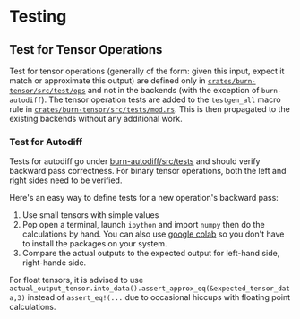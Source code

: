 # Testing

## Test for Tensor Operations

Test for tensor operations (generally of the form: given this input, expect it match or approximate
this output) are defined only in
[`crates/burn-tensor/src/test/ops`](https://github.com/tracel-ai/burn/tree/81a67b6a0992b9b5c33cda8b9784570143b67319/crates/burn-tensor/src/tests/ops)
and not in the backends (with the exception of `burn-autodiff`). The tensor operation tests are
added to the `testgen_all` macro rule in
[`crates/burn-tensor/src/tests/mod.rs`](https://github.com/tracel-ai/burn/blob/81a67b6a0992b9b5c33cda8b9784570143b67319/crates/burn-tensor/src/tests/mod.rs).
This is then propagated to the existing backends without any additional work.

### Test for Autodiff

Tests for autodiff go under
[burn-autodiff/src/tests](https://github.com/tracel-ai/burn/tree/81a67b6a0992b9b5c33cda8b9784570143b67319/crates/burn-autodiff/src/tests)
and should verify backward pass correctness. For binary tensor operations, both the left and right
sides need to be verified.

Here's an easy way to define tests for a new operation's backward pass:

1. Use small tensors with simple values
2. Pop open a terminal, launch `ipython` and import `numpy` then do the calculations by hand. You
   can also use [google colab](https://colab.google/) so you don't have to install the packages on
   your system.
3. Compare the actual outputs to the expected output for left-hand side, right-hande side.

For float tensors, it is advised to use
`actual_output_tensor.into_data().assert_approx_eq(&expected_tensor_data,3)` instead of
`assert_eq!(...` due to occasional hiccups with floating point calculations.

